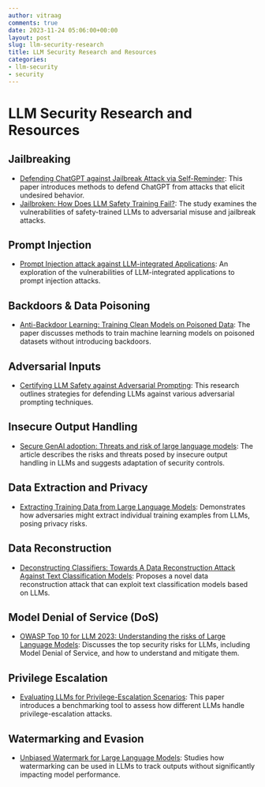 ```yaml
---
author: vitraag
comments: true
date: 2023-11-24 05:06:00+00:00
layout: post
slug: llm-security-research
title: LLM Security Research and Resources
categories:
- llm-security
- security
---
```

# LLM Security Research and Resources

## Jailbreaking
- [Defending ChatGPT against Jailbreak Attack via Self-Reminder](https://arxiv.org/abs/22XX.XXXXX): This paper introduces methods to defend ChatGPT from attacks that elicit undesired behavior.
- [Jailbroken: How Does LLM Safety Training Fail?](https://arxiv.org/abs/23XX.XXXXX): The study examines the vulnerabilities of safety-trained LLMs to adversarial misuse and jailbreak attacks.

## Prompt Injection
- [Prompt Injection attack against LLM-integrated Applications](https://arxiv.org/abs/2306.05499): An exploration of the vulnerabilities of LLM-integrated applications to prompt injection attacks.

## Backdoors & Data Poisoning
- [Anti-Backdoor Learning: Training Clean Models on Poisoned Data](https://arxiv.org/abs/23XX.XXXXX): The paper discusses methods to train machine learning models on poisoned datasets without introducing backdoors.

## Adversarial Inputs
- [Certifying LLM Safety against Adversarial Prompting](https://arxiv.org/abs/2309.02705): This research outlines strategies for defending LLMs against various adversarial prompting techniques.

## Insecure Output Handling
- [Secure GenAI adoption: Threats and risk of large language models](https://atos.net/en/lp/secure-genai-adoption): The article describes the risks and threats posed by insecure output handling in LLMs and suggests adaptation of security controls.

## Data Extraction and Privacy
- [Extracting Training Data from Large Language Models](https://arxiv.org/abs/2012.07805): Demonstrates how adversaries might extract individual training examples from LLMs, posing privacy risks.

## Data Reconstruction
- [Deconstructing Classifiers: Towards A Data Reconstruction Attack Against Text Classification Models](https://arxiv.org/abs/23XX.XXXXX): Proposes a novel data reconstruction attack that can exploit text classification models based on LLMs.

## Model Denial of Service (DoS)
- [OWASP Top 10 for LLM 2023: Understanding the risks of Large Language Models](https://www.giskard.ai/blog/owasp-top-10-for-llm-2023): Discusses the top security risks for LLMs, including Model Denial of Service, and how to understand and mitigate them.

## Privilege Escalation
- [Evaluating LLMs for Privilege-Escalation Scenarios](https://arxiv.org/abs/2310.11409): This paper introduces a benchmarking tool to assess how different LLMs handle privilege-escalation attacks.

## Watermarking and Evasion
- [Unbiased Watermark for Large Language Models](https://arxiv.org/abs/2310.10669): Studies how watermarking can be used in LLMs to track outputs without significantly impacting model performance.

